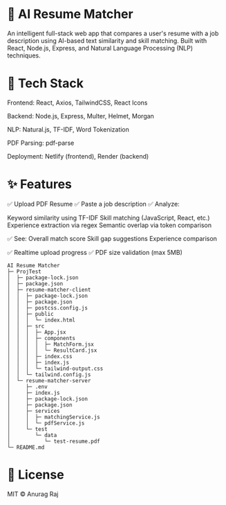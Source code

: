  # 📄 AI Resume Matcher
An intelligent full-stack web app that compares a user's resume with a job description using AI-based text similarity and skill matching. Built with React, Node.js, Express, and Natural Language Processing (NLP) techniques.

# 🧰 Tech Stack
Frontend: React, Axios, TailwindCSS, React Icons

Backend: Node.js, Express, Multer, Helmet, Morgan

NLP: Natural.js, TF-IDF, Word Tokenization

PDF Parsing: pdf-parse

Deployment: Netlify (frontend), Render (backend)

 # ✨ Features

✅ Upload PDF Resume
✅ Paste a job description
✅ Analyze:

Keyword similarity using TF-IDF
Skill matching (JavaScript, React, etc.)
Experience extraction via regex
Semantic overlap via token comparison

✅ See:
Overall match score
Skill gap suggestions
Experience comparison

✅ Realtime upload progress
✅ PDF size validation (max 5MB)


```
AI Resume Matcher
├─ ProjTest
│  ├─ package-lock.json
│  ├─ package.json
│  ├─ resume-matcher-client
│  │  ├─ package-lock.json
│  │  ├─ package.json
│  │  ├─ postcss.config.js
│  │  ├─ public
│  │  │  └─ index.html
│  │  ├─ src
│  │  │  ├─ App.jsx
│  │  │  ├─ components
│  │  │  │  ├─ MatchForm.jsx
│  │  │  │  └─ ResultCard.jsx
│  │  │  ├─ index.css
│  │  │  ├─ index.js
│  │  │  └─ tailwind-output.css
│  │  └─ tailwind.config.js
│  └─ resume-matcher-server
│     ├─ .env
│     ├─ index.js
│     ├─ package-lock.json
│     ├─ package.json
│     ├─ services
│     │  ├─ matchingService.js
│     │  └─ pdfService.js
│     └─ test
│        └─ data
│           └─ test-resume.pdf
└─ README.md

```


# 📜 License
MIT © Anurag Raj

